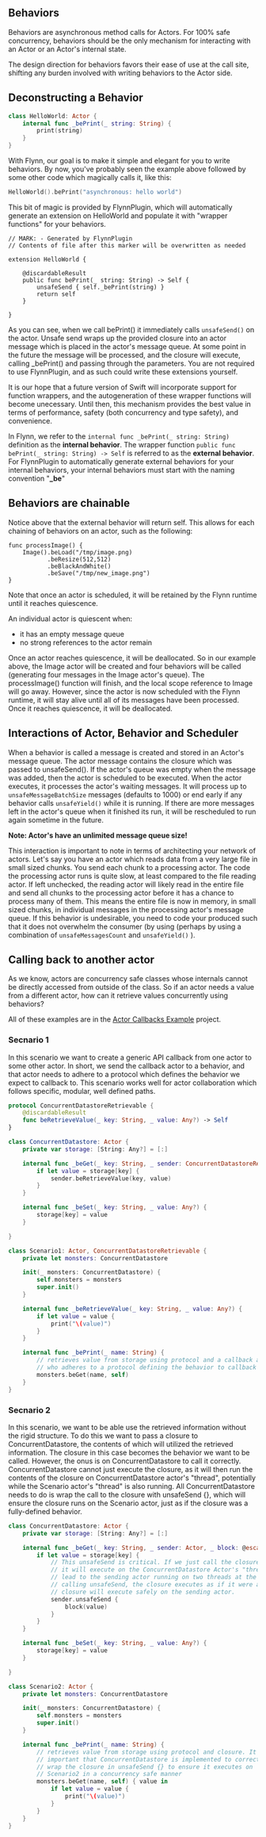 ## Behaviors

Behaviors are asynchronous method calls for Actors. For 100% safe concurrency, behaviors should be the only mechanism for interacting with an Actor or an Actor's internal state.

The design direction for behaviors favors their ease of use at the call site, shifting any burden involved with writing behaviors to the Actor side.


## Deconstructing a Behavior

```swift
class HelloWorld: Actor {
    internal func _bePrint(_ string: String) {
        print(string)
    }
}
```

With Flynn, our goal is to make it simple and elegant for you to write behaviors. By now, you've probably seen the example above followed by some other code which magically calls it, like this:

```swift
HelloWorld().bePrint("asynchronous: hello world")
```

This bit of magic is provided by FlynnPlugin, which will automatically generate an extension on HelloWorld and populate it with "wrapper functions" for your behaviors.

```
// MARK: - Generated by FlynnPlugin
// Contents of file after this marker will be overwritten as needed

extension HelloWorld {

    @discardableResult
    public func bePrint(_ string: String) -> Self {
        unsafeSend { self._bePrint(string) }
        return self
    }

}
```

As you can see, when we call bePrint() it immediately calls ```unsafeSend()``` on the actor. Unsafe send wraps up the provided closure into an actor message which is placed in the actor's message queue. At some point in the future the message will be processed, and the closure will execute, calling _bePrint() and passing through the parameters.  You are not required to use FlynnPlugin, and as such could write these extensions yourself.

It is our hope that a future version of Swift will incorporate support for function wrappers, and the autogeneration of these wrapper functions will become unecessary.  Until then, this mechanism provides the best value in terms of performance, safety (both concurrency and type safety), and convenience.

In Flynn, we refer to the ```internal func _bePrint(_ string: String)``` definition as the **internal behavior**.  The wrapper function ```public func bePrint(_ string: String) -> Self``` is referred to as the **external behavior**.  For FlynnPlugin to automatically generate external behaviors for your internal behaviors, your internal behaviors must start with the naming convention "**_be**"

## Behaviors are chainable

Notice above that the external behavior will return self. This allows for each chaining of behaviors on an actor, such as the following:

```
func processImage() {
    Image().beLoad("/tmp/image.png)
           .beResize(512,512)
           .beBlackAndWhite()
           .beSave("/tmp/new_image.png")
}
```

Note that once an actor is scheduled, it will be retained by the Flynn runtime until it reaches quiescence.

An individual actor is quiescent when:

- it has an empty message queue
- no strong references to the actor remain

Once an actor reaches quiescence, it will be deallocated. So in our example above, the Image actor will be created and four behaviors will be called (generating four messages in the Image actor's queue).  The processImage() function will finish, and the local scope reference to Image will go away. However, since the actor is now scheduled with the Flynn runtime, it will stay alive until all of its messages have been processed. Once it reaches quiescence, it will be deallocated.


## Interactions of Actor, Behavior and Scheduler

When a behavior is called a message is created and stored in an Actor's message queue.  The actor message contains the closure which was passed to unsafeSend(). If the actor's queue was empty when the message was added, then the actor is scheduled to be executed.  When the actor executes, it processes the actor's waiting messages.  It will process up to ```unsafeMessageBatchSize``` messages (defaults to 1000) or end early if any behavior calls ```unsafeYield()``` while it is running.  If there are more messages left in the actor's queue when it finished its run, it will be rescheduled to run again sometime in the future.

**Note: Actor's have an unlimited message queue size!**

This interaction is important to note in terms of architecting your network of actors. Let's say you have an actor which reads data from a very large file in small sized chunks. You send each chunk to a processing actor. The code the processing actor runs is quite slow, at least compared to the file reading actor. If left unchecked, the reading actor will likely read in the entire file and send all chunks to the processing actor before it has a chance to process many of them. This means the entire file is now in memory, in small sized chunks, in individual messages in the processing actor's message queue.  If this behavior is undesirable, you need to code your produced such that it does not overwhelm the consumer (by using (perhaps by using a combination of ```unsafeMessagesCount``` and ```unsafeYield()``` ).

## Calling back to another actor

As we know, actors are concurrency safe classes whose internals cannot be directly accessed from outside of the class. So if an actor needs a value from a different actor, how can it retrieve values concurrently using behaviors?

All of these examples are in the [Actor Callbacks Example](../Examples/ActorCallbacks) project.

### Secnario 1

In this scenario we want to create a generic API callback from one actor to some other actor.  In short, we send the callback actor to a behavior, and that actor needs to adhere to a protocol which defines the behavior we expect to callback to. This scenario works well for actor collaboration which follows specific, modular, well defined paths.

```swift
protocol ConcurrentDatastoreRetrievable {
    @discardableResult
    func beRetrieveValue(_ key: String, _ value: Any?) -> Self
}

class ConcurrentDatastore: Actor {
    private var storage: [String: Any?] = [:]

    internal func _beGet(_ key: String, _ sender: ConcurrentDatastoreRetrievable) {
        if let value = storage[key] {
            sender.beRetrieveValue(key, value)
        }
    }

    internal func _beSet(_ key: String, _ value: Any?) {
        storage[key] = value
    }

}
```

```swift
class Scenario1: Actor, ConcurrentDatastoreRetrievable {
    private let monsters: ConcurrentDatastore

    init(_ monsters: ConcurrentDatastore) {
        self.monsters = monsters
        super.init()
    }

    internal func _beRetrieveValue(_ key: String, _ value: Any?) {
        if let value = value {
            print("\(value)")
        }
    }

    internal func _bePrint(_ name: String) {
        // retrieves value from storage using protocol and a callback actor
        // who adheres to a protocol defining the behavior to callback on
        monsters.beGet(name, self)
    }
}
```

### Secnario 2

In this scenario, we want to be able use the retrieved information without the rigid structure. To do this we want to pass a closure to ConcurrentDatastore, the contents of which will utilized the retrieved information. The closure in this case becomes the behavior we want to be called. However, the onus is on ConcurrentDatastore to call it correctly. ConcurrentDatastore cannot just execute the closure, as it will then run the contents of the closure on ConcurrentDatastore actor's "thread", potentially while the Scenario actor's "thread" is also running.  All ConcurrentDatastore needs to do is wrap the call to the closure with unsafeSend {}, which will ensure the closure runs on the Scenario actor, just as if the closure was a fully-defined behavior.

```swift
class ConcurrentDatastore: Actor {
    private var storage: [String: Any?] = [:]

    internal func _beGet(_ key: String, _ sender: Actor, _ block: @escaping (Any?) -> Void) {
        if let value = storage[key] {
            // This unsafeSend is critical. If we just call the closure directly, then
            // it will execute on the ConcurrentDatastore Actor's "thread" and it could
            // lead to the sending actor running on two threads at the same time. By
            // calling unsafeSend, the closure executes as if it were a behavior, so the
            // closure will execute safely on the sending actor.
            sender.unsafeSend {
                block(value)
            }
        }
    }

    internal func _beSet(_ key: String, _ value: Any?) {
        storage[key] = value
    }

}
```

```swift
class Scenario2: Actor {
    private let monsters: ConcurrentDatastore

    init(_ monsters: ConcurrentDatastore) {
        self.monsters = monsters
        super.init()
    }

    internal func _bePrint(_ name: String) {
        // retrieves value from storage using protocol and closure. It is
        // important that ConcurrentDatastore is implemented to correctly
        // wrap the closure in unsafeSend {} to ensure it executes on
        // Scenario2 in a concurrency safe manner
        monsters.beGet(name, self) { value in
            if let value = value {
                print("\(value)")
            }
        }
    }
}
```
